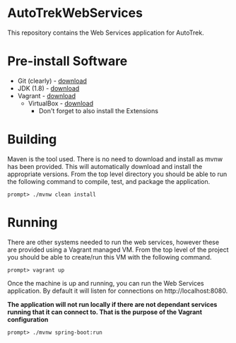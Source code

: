 # AutoTrekWebServices
This repository contains the Web Services application for AutoTrek.

# Pre-install Software
* Git (clearly) - [download](https://git-scm.com/downloads)
* JDK (1.8) - [download](http://www.oracle.com/technetwork/java/javase/downloads/index.html)
* Vagrant - [download](https://www.vagrantup.com/downloads.html)
    * VirtualBox - [download](https://www.virtualbox.org/wiki/Downloads)
        * Don't forget to also install the Extensions

# Building
Maven is the tool used. There is no need to download and install as mvnw has been provided. This will automatically download and install the appropriate versions. From the top level directory you should be able to run the following command to compile, test, and package the application.

    prompt> ./mvnw clean install

# Running
There are other systems needed to run the web services, however these are provided using a Vagrant managed VM. From the top level of the project you should be able to create/run this VM with the following command.

    prompt> vagrant up

Once the machine is up and running, you can run the Web Services application. By default it will listen for connections on http://localhost:8080.

**The application will not run locally if there are not dependant services running that it can connect to. That is the purpose of the Vagrant configuration**

    prompt> ./mvnw spring-boot:run
